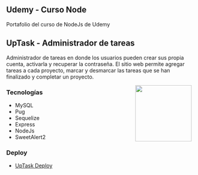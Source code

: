 ## Udemy - Curso Node
Portafolio del curso de NodeJs de Udemy

## UpTask - Administrador de tareas

Administrador de tareas en donde los usuarios pueden crear sus propia cuenta, activarla y recuperar la contraseña. 
El sitio web permite agregar tareas a cada proyecto, marcar y desmarcar las tareas que se han finalizado y completar un proyecto.

<img src="https://www.redotheweb.com/images/nodejs-mysql.png" align="right" height="150" width="150" hspace="10">
<div style="text-align: justify;">

### Tecnologías
 - MySQL
 - Pug
 - Sequelize
 - Express
 - NodeJs
 - SweetAlert2

### Deploy

 - [UpTask Deploy](https://www.redotheweb.com/images/nodejs-mysql.png) 
 
</div>
